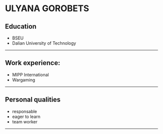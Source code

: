 # ULYANA GOROBETS
## Education
* BSEU
* Dalian University of Technology
------------
## Work experience:
* MIPP International
* Wargaming
---------------------
## Personal qualities
* responsable
* eager to learn
* team worker
--------------------
